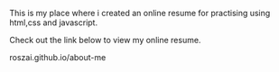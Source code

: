 This is my place where i created an online resume for practising using html,css and javascript.

Check out the link below to view my online resume.

roszai.github.io/about-me


